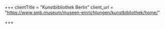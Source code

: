 +++
clientTitle = "Kunstbibliothek Berlin"
client_url = "https://www.smb.museum/museen-einrichtungen/kunstbibliothek/home/"

+++
